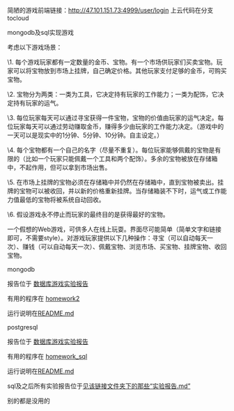 简陋的游戏前端链接：http://47.101.151.73:4999/user/login
上云代码在分支tocloud

mongodb及sql实现游戏

考虑以下游戏场景：

\1.   每个游戏玩家都有一定数量的金币、宝物。有一个市场供玩家们买卖宝物。玩家可以将宝物放到市场上挂牌，自己确定价格。其他玩家支付足够的金币，可购买宝物。

\2.   宝物分为两类：一类为工具，它决定持有玩家的工作能力；一类为配饰，它决定持有玩家的运气。

\3.   每位玩家每天可以通过寻宝获得一件宝物，宝物的价值由玩家的运气决定。每位玩家每天可以通过劳动赚取金币，赚得多少由玩家的工作能力决定。（游戏中的一天可以是现实中的1分钟、5分钟、10分钟。自主设定。）

\4.   每个宝物都有一个自己的名字（尽量不重复）。每位玩家能够佩戴的宝物是有限的（比如一个玩家只能佩戴一个工具和两个配饰）。多余的宝物被放在存储箱中，不起作用，但可以拿到市场出售。

\5.   在市场上挂牌的宝物必须在存储箱中并仍然在存储箱中，直到宝物被卖出。挂牌的宝物可以被收回，并以新的价格重新挂牌。当存储箱装不下时，运气或工作能力值最低的宝物将被系统自动回收。

\6.   假设游戏永不停止而玩家的最终目的是获得最好的宝物。

 一个假想的Web游戏，可供多人在线上玩耍。界面尽可能简单（简单文字和链接即可，不需要style）。对游戏玩家提供以下几种操作：寻宝（可以自动每天一次）、赚钱（可以自动每天一次）、佩戴宝物、浏览市场、买宝物、挂牌宝物、收回宝物。



mongodb

报告位于 [数据库游戏实验报告](https://github.com/1012598167/flask_mongodb_game/blob/master/%E6%95%B0%E6%8D%AE%E5%BA%93%E6%B8%B8%E6%88%8F%E5%AE%9E%E9%AA%8C%E6%8A%A5%E5%91%8A.md "\数据库游戏实验报告.md")

有用的程序在 [homework2](https://github.com/1012598167/flask_mongodb_game/tree/master/homework2/json_interface_example "\homework2")

运行说明在[README.md](https://github.com/1012598167/flask_mongodb_game/blob/master/homework2/json_interface_example/README.md "\homework2\json_interface_example\README.md")

postgresql

报告位于 [数据库游戏实验报告](https://github.com/1012598167/flask_mongodb_game/blob/master/%E6%95%B0%E6%8D%AE%E5%BA%93%E6%B8%B8%E6%88%8F%E5%AE%9E%E9%AA%8C%E6%8A%A5%E5%91%8Asqlgame.md "\数据库游戏实验报告.md")

有用的程序在 [homework_sql](https://github.com/1012598167/flask_mongodb_game/tree/master/homework_sql/json_interface_example "\homework2")

运行说明在[README.md](https://github.com/1012598167/flask_mongodb_game/blob/master/homework2/json_interface_example/README.md "\homework2\json_interface_example\README.md")

sql及之后所有实验报告位于[见该链接文件夹下的那些“实验报告.md”](https://github.com/1012598167/flask_mongodb_game/tree/master/Database-master)

别的都是没用的
